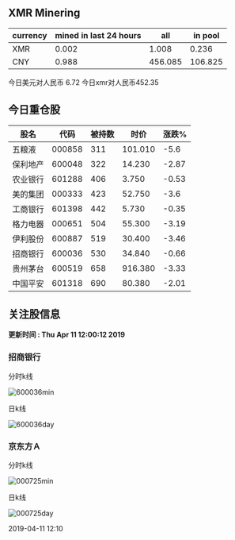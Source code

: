 ## XMR Minering

|currency|mined in last 24 hours|all|in pool|
|---|---|---|---|
|XMR|0.002|1.008|0.236|
|CNY|0.988|456.085|106.825|

今日美元对人民币 6.72	今日xmr对人民币452.35


## 今日重仓股 

|股名|代码|被持数|时价|涨跌%|
|---|---|---|---|---|
|五粮液|000858|311|101.010|-5.6|
|保利地产|600048|322|14.230|-2.87|
|农业银行|601288|406|3.750|-0.53|
|美的集团|000333|423|52.750|-3.6|
|工商银行|601398|442|5.730|-0.35|
|格力电器|000651|504|55.300|-3.19|
|伊利股份|600887|519|30.400|-3.46|
|招商银行|600036|530|34.840|-0.66|
|贵州茅台|600519|658|916.380|-3.33|
|中国平安|601318|690|80.380|-2.01|

## 关注股信息
**更新时间 : Thu Apr 11 12:00:12 2019**
### 招商银行 
分时k线

![600036min](http://image.sinajs.cn/newchart/min/n/sh600036.gif)

日k线

![600036day](http://image.sinajs.cn/newchart/daily/n/sh600036.gif)

### 京东方Ａ 
分时k线

![000725min](http://image.sinajs.cn/newchart/min/n/sz000725.gif)

日k线

![000725day](http://image.sinajs.cn/newchart/daily/n/sz000725.gif)

2019-04-11 12:10